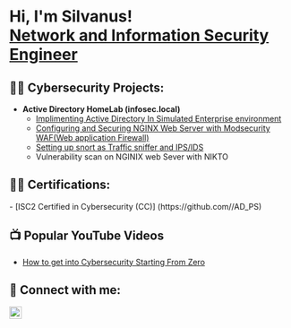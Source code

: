 <h1>Hi, I'm Silvanus! <br/><a href="https://github.com//Silvan254/">Network and Information Security Engineer</a>

<h2>👨‍💻 Cybersecurity Projects:</h2>

- <b>Active Directory HomeLab (infosec.local)</b>
  - [Implimenting Active Directory In Simulated Enterprise environment](https://github.com/)
  - [Configuring and Securing NGINX Web Server with Modsecurity WAF(Web application Firewall)](https://github.com/)
  - [Setting up snort as Traffic sniffer and IPS/IDS](https://github.com/)
  - Vulnerability scan on NGINIX web Sever with NIKTO
<h2>👨‍💻 Certifications:</h2>
- [ISC2 Certified in Cybersecurity (CC)] (https://github.com//AD_PS)
<h2>📺 Popular YouTube Videos</h2>

- [How to get into Cybersecurity Starting From Zero](https://www.youtube.com/)

<h2> 🤳 Connect with me:</h2>

[<img align="left" alt="JoshMadakor | YouTube" width="22px" src="https://cdn.jsdelivr.net/npm/simple-icons@v3/icons/youtube.svg" />][youtube]

[twitter]: https://twitter.com/
[youtube]: https://www.youtube.com/c/
[instagram]: https://www.instagram.com/
[linkedin]: https://www.linkedin.com/in/silvanus-otunga-256258191/
<!--
**** is a ✨ _special_ ✨ repository because its `README.md` (this file) appears on your GitHub profile.

Here are some ideas to get you started:

- 🔭 I’m currently working on ...
- 🌱 I’m currently learning ...
- 👯 I’m looking to collaborate on ...
- 🤔 I’m looking for help with ...
- 💬 Ask me about ...
- 📫 How to reach me: ...
- 😄 Pronouns: ...
- ⚡ Fun fact: ...
-->
